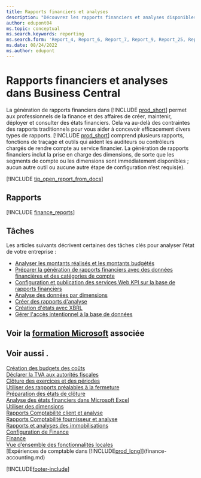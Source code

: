 ```yaml
---
title: Rapports financiers et analyses
description: "Découvrez les rapports financiers et analyses disponibles dans la version standard de Business\_Central afin que vous puissiez suivre votre activité. Utilisez le rapport 38 pour les rapports de profit/perte (P&L)."
author: edupont04
ms.topic: conceptual
ms.search.keywords: reporting
ms.search.form: 'Report_4, Report_6, Report_7, Report_9, Report_25, Report_38'
ms.date: 08/24/2022
ms.author: edupont
---
```

# <a name="financial-reports-and-analytics-in-business-central" />Rapports financiers et analyses dans Business Central

La génération de rapports financiers dans [!INCLUDE [prod_short](includes/prod_short.md)] permet aux professionnels de la finance et des affaires de créer, maintenir, déployer et consulter des états financiers. Cela va au-delà des contraintes des rapports traditionnels pour vous aider à concevoir efficacement divers types de rapports. [!INCLUDE [prod_short](includes/prod_short.md)] comprend plusieurs rapports, fonctions de traçage et outils qui aident les auditeurs ou contrôleurs chargés de rendre compte au service financier. La génération de rapports financiers inclut la prise en charge des dimensions, de sorte que les segments de compte ou les dimensions sont immédiatement disponibles ; aucun autre outil ou aucune autre étape de configuration n’est requis(e).  

[!INCLUDE [tip_open_report_from_docs](includes/tip-open-report-from-docs.md)]

## <a name="reports" />Rapports

[!INCLUDE [finance_reports](includes/finance-reports-include.md)]

## <a name="tasks" />Tâches

Les articles suivants décrivent certaines des tâches clés pour analyser l’état de votre entreprise :

* [Analyser les montants réalisés et les montants budgétés](bi-how-analyze-actual-versus-budget.md)  
* [Préparer la génération de rapports financiers avec des données financières et des catégories de compte](bi-how-work-account-schedule.md)  
* [Configuration et publication des services Web KPI sur la base de rapports financiers](bi-how-to-set-up-and-publish-kpi-web-services-based-on-account-schedules.md)  
* [Analyse des données par dimensions](bi-how-analyze-data-dimension.md)  
* [Créer des rapports d'analyse](bi-how-create-analysis-views-reports.md)  
* [Création d'états avec XBRL](bi-create-reports-with-xbrl.md)  
* [Gérer l'accès intentionnel à la base de données](admin-data-access-intent.md)  

## <a name="see-related-microsoft-training" />Voir la [formation Microsoft](/training/paths/create-financial-reports-dynamics-365-business-central/) associée

## <a name="see-also" />Voir aussi .

[Création des budgets des coûts](finance-create-cost-budgets.md)  
[Déclarer la TVA aux autorités fiscales](finance-how-report-vat.md)  
[Clôture des exercices et des périodes](year-close-years-periods.md)  
[Utiliser des rapports préalables à la fermeture](year-prepare-preclose-reports.md)  
[Préparation des états de clôture](year-prepare-close-statement.md)  
[Analyse des états financiers dans Microsoft Excel](finance-analyze-excel.md)  
[Utiliser des dimensions](finance-dimensions.md)  
[Rapports Comptabilité client et analyse](receivables-reports.md)  
[Rapports Comptabilité fournisseur et analyse](payables-reports.md)  
[Rapports et analyses des immobilisations](fa-reports.md)  
[Configuration de Finance](finance-setup-finance.md)  
[Finance](finance.md)  
[Vue d’ensemble des fonctionnalités locales](about-localization.md)  
[Expériences de comptable dans [!INCLUDE[prod_long](includes/prod_long.md)]](finance-accounting.md)  


[!INCLUDE[footer-include](includes/footer-banner.md)]
